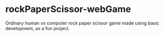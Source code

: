 # rockPaperScissor-webGame
Ordinary human vs computer rock paper scissor game made using basic development, as a fun project.
